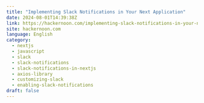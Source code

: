 ```yaml
---
title: "Implementing Slack Notifications in Your Next Application"
date: 2024-08-01T14:39:38Z
link: https://hackernoon.com/implementing-slack-notifications-in-your-next-application?source=rss&utm_medium=RSS&utm_source=news.12bit.vn
site: hackernoon.com
language: English
category:
  - nextjs
  - javascript
  - slack
  - slack-notifications
  - slack-notifications-in-nextjs
  - axios-library
  - customizing-slack
  - enabling-slack-notifications
draft: false
---
```

